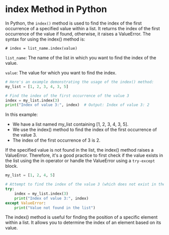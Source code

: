 # index Method in Python

In Python, the `index()` method is used to find the index of the first occurrence of a specified value within a list. It returns the index of the first occurrence of the value if found, otherwise, it raises a ValueError. The syntax for using the index() method is:

```
# index = list_name.index(value)
```

`list_name`: The name of the list in which you want to find the index of the value.

`value`: The value for which you want to find the index.

```python
# Here's an example demonstrating the usage of the index() method:
my_list = [1, 2, 3, 4, 3, 5]

# Find the index of the first occurrence of the value 3
index = my_list.index(3)
print("Index of value 3:", index)  # Output: Index of value 3: 2
```

In this example:

- We have a list named my_list containing [1, 2, 3, 4, 3, 5].
- We use the index() method to find the index of the first occurrence of the value 3.
- The index of the first occurrence of 3 is 2.


If the specified value is not found in the list, the index() method raises a ValueError. Therefore, it's a good practice to first check if the value exists in the list using the in operator or handle the ValueError using a `try-except` block.

```python
my_list = [1, 2, 4, 5]

# Attempt to find the index of the value 3 (which does not exist in the list)
try:
    index = my_list.index(3)
    print("Index of value 3:", index)
except ValueError:
    print("Value not found in the list")
```

The index() method is useful for finding the position of a specific element within a list. It allows you to determine the index of an element based on its value.